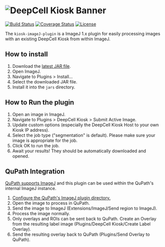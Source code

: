 # ![DeepCell Kiosk Banner](https://raw.githubusercontent.com/vanvalenlab/kiosk-console/master/docs/images/DeepCell_Kiosk_Banner.png)

[![Build Status](https://travis-ci.com/vanvalenlab/kiosk-imageJ-plugin.svg?branch=master)](https://travis-ci.com/vanvalenlab/kiosk-imageJ-plugin)
[![Coverage Status](https://coveralls.io/repos/github/vanvalenlab/kiosk-imageJ-plugin/badge.svg?branch=master)](https://coveralls.io/github/vanvalenlab/kiosk-imageJ-plugin?branch=master)
[![License](https://img.shields.io/badge/License-Apache%202.0-blue.svg)](/LICENSE)

The `kiosk-imageJ-plugin` is a ImageJ 1.x plugin for easily processing images with an existing DeepCell Kiosk from within ImageJ.

## How to install

1. Download the [latest JAR file](https://github.com/vanvalenlab/kiosk-imageJ-plugin/releases/download/0.2.0/Kiosk_ImageJ-0.2.0.jar).
2. Open ImageJ.
3. Navigate to Plugins > Install...
4. Select the downloaded JAR file.
5. Install it into the `jars` directory.

## How to Run the plugin

1. Open an image in ImageJ.
2. Navigate to Plugins > DeepCell Kiosk > Submit Active Image.
3. Update custom options (especially the DeepCell Kiosk Host to your own Kiosk IP address).
4. Select the job type ("segmentation" is default). Please make sure your image is appropriate for the job.
5. Click OK to run the job.
6. Await your results! They should be automatically downloaded and opened.

## QuPath Integration

[QuPath supports ImageJ](https://qupath.readthedocs.io/en/latest/docs/advanced/imagej.html) and this plugin can be used within the QuPath's internal ImageJ instance.

1. [Configure the QuPath's ImageJ plugin directory.](https://qupath.readthedocs.io/en/latest/docs/advanced/imagej.html#accessing-imagej-plugins)
2. Open the image to process in QuPath.
3. Send the image to ImageJ (Extensions/ImageJ/Send region to ImageJ).
4. Process the image normally.
5. Only overlays and ROIs can be sent back to QuPath. Create an Overlay from the resulting label image (Plugins/DeepCell Kiosk/Create Label Overlay).
6. Send the resulting overlay back to QuPath (Plugins/Send Overlay to QuPath).
